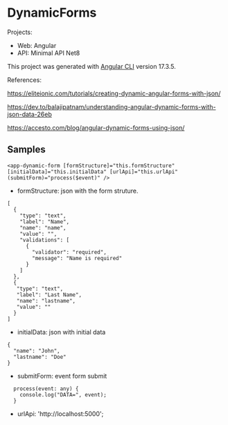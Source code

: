 # DynamicForms

Projects:
* Web:  Angular
* API: Minimal API Net8

This project was generated with [Angular CLI](https://github.com/angular/angular-cli) version 17.3.5.

References:

  https://eliteionic.com/tutorials/creating-dynamic-angular-forms-with-json/
  
  https://dev.to/balajipatnam/understanding-angular-dynamic-forms-with-json-data-26eb
  
  https://accesto.com/blog/angular-dynamic-forms-using-json/

## Samples
```
<app-dynamic-form [formStructure]="this.formStructure" [initialData]="this.initialData" [urlApi]="this.urlApi" (submitForm)="process($event)" />
```

* formStructure: json with the form struture.
```
[
  {
    "type": "text",
    "label": "Name",
    "name": "name",
    "value": "",
    "validations": [
      {
        "validator": "required",
        "message": "Name is required"
      }
    ]
  },
  {
   "type": "text",
   "label": "Last Name",
   "name": "lastname",
   "value": ""
  }
]
```

* initialData: json with initial data
```
{
  "name": "John",
  "lastname": "Doe"
}
```
* submitForm: event form submit
```
  process(event: any) {
    console.log("DATA=", event);
  }
```

* urlApi: 'http://localhost:5000';